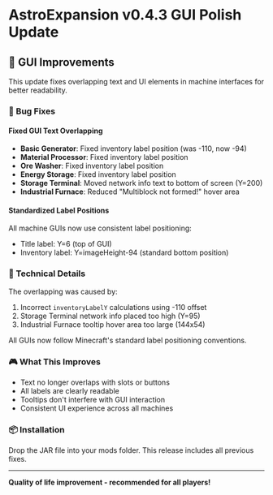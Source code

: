 # AstroExpansion v0.4.3 GUI Polish Update

## 🎨 GUI Improvements

This update fixes overlapping text and UI elements in machine interfaces for better readability.

### 🐛 Bug Fixes

#### Fixed GUI Text Overlapping
- **Basic Generator**: Fixed inventory label position (was -110, now -94)
- **Material Processor**: Fixed inventory label position
- **Ore Washer**: Fixed inventory label position  
- **Energy Storage**: Fixed inventory label position
- **Storage Terminal**: Moved network info text to bottom of screen (Y=200)
- **Industrial Furnace**: Reduced "Multiblock not formed!" hover area

#### Standardized Label Positions
All machine GUIs now use consistent label positioning:
- Title label: Y=6 (top of GUI)
- Inventory label: Y=imageHeight-94 (standard bottom position)

### 📝 Technical Details

The overlapping was caused by:
1. Incorrect `inventoryLabelY` calculations using -110 offset
2. Storage Terminal network info placed too high (Y=95)
3. Industrial Furnace tooltip hover area too large (144x54)

All GUIs now follow Minecraft's standard label positioning conventions.

### 🎮 What This Improves
- Text no longer overlaps with slots or buttons
- All labels are clearly readable
- Tooltips don't interfere with GUI interaction
- Consistent UI experience across all machines

### 📦 Installation
Drop the JAR file into your mods folder. This release includes all previous fixes.

---

**Quality of life improvement - recommended for all players!**
